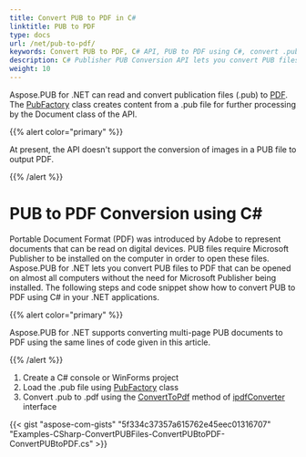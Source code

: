 ```yaml
---
title: Convert PUB to PDF in C#
linktitle: PUB to PDF
type: docs
url: /net/pub-to-pdf/
keywords: Convert PUB to PDF, C# API, PUB to PDF using C#, convert .pub file
description: C# Publisher PUB Conversion API lets you convert PUB files to PDF that can be opened on almost all computers without the need for Microsoft Publisher being installed.
weight: 10
---
```


Aspose.PUB for .NET can read and convert publication files (.pub) to [PDF](https://wiki.fileformat.com/view/pdf/). The [PubFactory](https://apireference.aspose.com/net/pub/aspose.pub/pubfactory) class creates content from a .pub file for further processing by the Document class of the API.

{{% alert color="primary" %}} 

At present, the API doesn't support the conversion of images in a PUB file to output PDF.

{{% /alert %}} 
# **PUB to PDF Conversion using C#**
Portable Document Format (PDF) was introduced by Adobe to represent documents that can be read on digital devices. PUB files require Microsoft Publisher to be installed on the computer in order to open these files. Aspose.PUB for .NET lets you convert PUB files to PDF that can be opened on almost all computers without the need for Microsoft Publisher being installed. The following steps and code snippet show how to convert PUB to PDF using C# in your .NET applications.

{{% alert color="primary" %}} 

Aspose.PUB for .NET supports converting multi-page PUB documents to PDF using the same lines of code given in this article.

{{% /alert %}} 



1. Create a C# console or WinForms project
1. Load the .pub file using [PubFactory](https://apireference.aspose.com/net/pub/aspose.pub/pubfactory) class
1. Convert .pub to .pdf using the [ConvertToPdf](https://apireference.aspose.com/net/pub/aspose.pub.ipdfconvertor/converttopdf/methods/1) method of [ipdfConverter](https://apireference.aspose.com/net/pub/aspose.pub/ipdfconvertor) interface

{{< gist "aspose-com-gists" "5f334c37357a615762e45eec01316707" "Examples-CSharp-ConvertPUBFiles-ConvertPUBtoPDF-ConvertPUBtoPDF.cs" >}}
